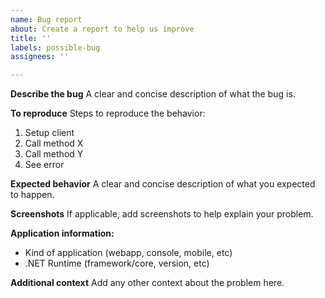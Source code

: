 ```yaml
---
name: Bug report
about: Create a report to help us improve
title: ''
labels: possible-bug
assignees: ''

---
```


**Describe the bug**
A clear and concise description of what the bug is.

**To reproduce**
Steps to reproduce the behavior:
1. Setup client
2. Call method X
3. Call method Y
4. See error

**Expected behavior**
A clear and concise description of what you expected to happen.

**Screenshots**
If applicable, add screenshots to help explain your problem.

**Application information:**
 - Kind of application (webapp, console, mobile, etc)
 - .NET Runtime (framework/core, version, etc)

**Additional context**
Add any other context about the problem here.
